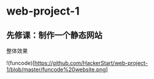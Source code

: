 # web-project-1

## 先修课：制作一个静态网站

整体效果

!(funcode)[https://github.com/HackerStart/web-project-1/blob/master/funcode%20website.png]
